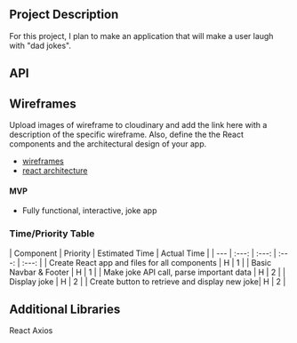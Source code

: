 

## Project Description

For this project, I plan to make an application that will make a user laugh with "dad jokes". 
## API



## Wireframes

Upload images of wireframe to cloudinary and add the link here with a description of the specific wireframe. Also, define the the React components and the architectural design of your app.

- [wireframes](https://wireframepro.mockflow.com/view/green-proj2-wireframe)
- [react architecture](https://sitemap.mockflow.com/view/green-proj2-architecture)



#### MVP 
- Fully functional, interactive, joke app

### Time/Priority Table

| Component | Priority | Estimated Time | Actual Time |
| --- | :---: |  :---: | :---: | :---: |
| Create React app and files for all components | H | 1 | 
| Basic Navbar & Footer | H | 1 |
| Make joke API call, parse important data | H | 2 |
| Display joke | H | 2 |
| Create button to retrieve and display new joke| H | 2 |


## Additional Libraries
React
Axios

